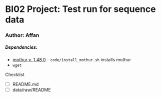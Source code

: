 # BI02 Project: Test run for sequence data
### Author: **Affan**




##### Dependencies:
* [mothur v. 1.48.0](https://github.com/mothur/mothur/releases/tag/v1.48.0) - `code/install_mothur.sh` installs mothur
* `wget`

Checklist
- [ ] README.md
- [ ] data/raw/README
